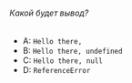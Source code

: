 ###### Какой будет вывод?

-   A: `Hello there, `
-   B: `Hello there, undefined`
-   C: `Hello there, null`
-   D:  `ReferenceError`
